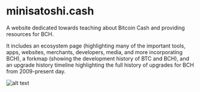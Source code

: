 # minisatoshi.cash
A website dedicated towards teaching about Bitcoin Cash and providing resources for BCH.

It includes an ecosystem page (highlighting many of the important tools, apps, websites, merchants, developers, media, and more incorporating BCH), a forkmap (showing the development history of BTC and BCH), and an upgrade history timeline highlighting the full history of upgrades for BCH from 2009-present day.

![alt text](https://github.com/minisat0shi/minisatoshi.cash/blob/main/favicon/favicon.svg)
